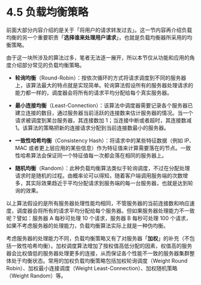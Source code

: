 # 4.5 负载均衡策略

前面大部分内容介绍的是关于「将用户的请求转发过去」。这一节内容再介绍负载均衡的另一个重要职责「**选择谁来处理用户请求**」，也就是负载均衡器所采用的均衡策略。

由于这一块所涉及的算法过多，笔者无法逐一展开，所以本节仅从功能和应用的角度介绍部分常见的负载均衡策略。

- **轮询均衡**（Round-Robin）：按依次循环的方式将请求调度到不同的服务器上，该算法最大的特点就是实现简单。轮询算法假设所有的服务器处理请求的能力都一样的，调度器会将所有的请求平均分配给每个真实服务器。

- **最小连接均衡**（Least-Connection）：该算法中调度器需要记录各个服务器已建立连接的数目，通过服务器当前活跃的连接数来估计服务器的情况。当一个请求被调度到某台服务器，其连接数加 1；当连接中断或者超时，其连接数减 1。该算法的策略把新的连接请求分配到当前连接数最小的服务器。

- **一致性哈希均衡**（Consistency Hash）：将请求中的某些特征数据（例如 IP、MAC 或者更上层应用的某些信息）作为特征值来计算需要落在的节点。一致性哈希算法会保证同一个特征值每一次都会落在相同的服务器上。

- **随机均衡**（Random）：此种负载均衡算法类似于轮询调度，不过在分配处理请求时是随机的过程。由概率论可以得知，随着客户端调用服务端的次数增多，其实际效果趋近于平均分配请求到服务端的每一台服务器，也就是达到轮询的效果。

以上算法假设的是所有服务器处理性能均相同，不管服务器的当前连接数和响应速度，调度器会将所有的请求平均分配给每个服务器。但如果服务器处理能力不一致呢？譬如：服务器 A 每秒可处理 10 个请求，服务器 B 每秒可处理 100 个请求，如果不考虑服务器的处理能力，负载均衡算法实际上就是一种伪均衡。

考虑服务器的处理能力不同，负载均衡策略又有了对服务器「**加权**」的补充（不包括一致性哈希均衡）。加权调度算法增加了按权值高低分配的因素，权值高的服务器会比权值低的服务器处理更多的连接，从而保证各个性能不一致的服务器集群整体处于均衡状态。常用的加权负载均衡策略包括加权轮询调度（Weight Round Robin）、加权最小连接调度（Weight Least-Connection）、加权随机策略（Weight Random）等。